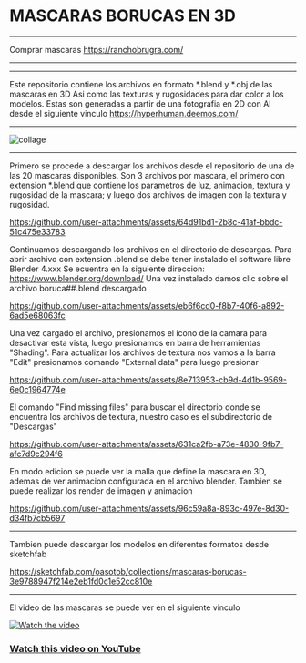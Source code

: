 # MASCARAS BORUCAS EN 3D
--- 

Comprar mascaras  https://ranchobrugra.com/

---
---

Este repositorio contiene los archivos en formato *.blend y *.obj de las mascaras en 3D
Asi como las texturas y rugosidades para dar color a los modelos.
Estas son generadas a partir de una fotografia en 2D con AI desde el siguiente vinculo
https://hyperhuman.deemos.com/

---
![collage](https://github.com/user-attachments/assets/cdc6ef5d-ca35-44a6-b8da-0bbb356c0c82)


---
Primero se procede a descargar los archivos desde el repositorio de una de las 20 mascaras
disponibles.   Son 3 archivos por mascara, el primero con extension *.blend que contiene los
parametros de luz, animacion, textura y rugosidad de la mascara; y luego dos archivos de imagen
con la textura y rugosidad.

https://github.com/user-attachments/assets/64d91bd1-2b8c-41af-bbdc-51c475e33783

Continuamos descargando los archivos en el directorio de descargas.
Para abrir archivo con extension .blend se debe tener instalado el software libre Blender 4.xxx
Se ecuentra en la siguiente direccion:
https://www.blender.org/download/
Una vez instalado damos clic sobre el archivo boruca##.blend descargado 


https://github.com/user-attachments/assets/eb6f6cd0-f8b7-40f6-a892-6ad5e68063fc

Una vez cargado el archivo, presionamos el icono de la camara para desactivar esta vista,
luego presionamos en barra de herramientas "Shading".  Para actualizar los archivos de textura
nos vamos a la barra "Edit" presionamos comando "External data" para luego presionar 

https://github.com/user-attachments/assets/8e713953-cb9d-4d1b-9569-6e0c1964774e

El comando "Find missing files" para buscar el directorio donde se encuentra los archivos de textura, 
nuestro caso es el subdirectorio de "Descargas"


https://github.com/user-attachments/assets/631ca2fb-a73e-4830-9fb7-afc7d9c294f6

En modo edicion se puede ver la malla que define la mascara en 3D, ademas de ver animacion 
configurada en el archivo blender. Tambien se puede realizar los render de imagen y animacion 




https://github.com/user-attachments/assets/96c59a8a-893c-497e-8d30-d34fb7cb5697




---

Tambien puede descargar los modelos en diferentes formatos desde sketchfab

https://sketchfab.com/oasotob/collections/mascaras-borucas-3e9788947f214e2eb1fd0c1e52cc810e

---


El video de las mascaras se puede ver en el siguiente vinculo

[![Watch the video](https://img.youtube.com/vi/edJNdHZgMQQ/maxresdefault.jpg)](https://youtu.be/edJNdHZgMQQ)

### [Watch this video on YouTube](https://youtu.be/edJNdHZgMQQ)
